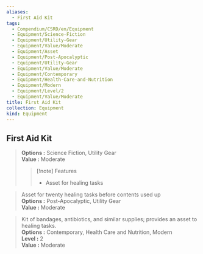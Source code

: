 ```yaml
---
aliases:
  - First Aid Kit
tags:
  - Compendium/CSRD/en/Equipment
  - Equipment/Science-Fiction
  - Equipment/Utility-Gear
  - Equipment/Value/Moderate
  - Equipment/Asset
  - Equipment/Post-Apocalyptic
  - Equipment/Utility-Gear
  - Equipment/Value/Moderate
  - Equipment/Contemporary
  - Equipment/Health-Care-and-Nutrition
  - Equipment/Modern
  - Equipment/Level/2
  - Equipment/Value/Moderate
title: First Aid Kit
collection: Equipment
kind: Equipment
---
```

## First Aid Kit  
  
>  
>   
> 
> **Options :** Science Fiction, Utility Gear  
> **Value :** Moderate  
>>[!note] Features  
>> - Asset for healing tasks  
  
>Asset for twenty healing tasks before contents used up  
> **Options :** Post-Apocalyptic, Utility Gear  
> **Value :** Moderate  
  
>Kit of bandages, antibiotics, and similar supplies; provides an asset to healing tasks.  
> **Options :** Contemporary, Health Care and Nutrition, Modern  
> **Level :** 2  
> **Value :** Moderate